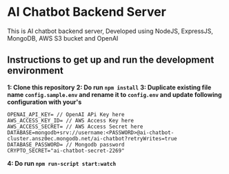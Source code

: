 # AI Chatbot Backend Server

This is AI chatbot backend server, Developed using NodeJS, ExpressJS, MongoDB, AWS S3 bucket and OpenAI

## Instructions to get up and run the development environment

**1: Clone this repository**
**2: Do run `npm install`**
**3: Duplicate existing file name `config.sample.env` and rename it to `config.env` and update following configuration with your's**

```
OPENAI_API_KEY= // OpenAI APi Key here
AWS_ACCESS_KEY_ID= // AWS Access Key here
AWS_ACCESS_SECRET= // AWS Access Secret here
DATABASE=mongodb+srv://username:<PASSWORD>@ai-chatbot-cluster.ansz0ec.mongodb.net/ai-chatbot?retryWrites=true
DATABASE_PASSWORD= // Mongodb password
CRYPTO_SECRET="ai-chatbot-secret-2269"
```

**4: Do run `npm run-script start:watch`**
